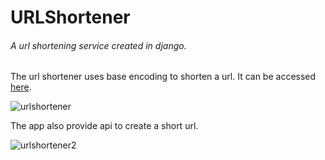 # URLShortener

###### A url shortening service created in django.

The url shortener uses base encoding to shorten a url.
It can be accessed [here](http://su06.herokuapp.com/).


![urlshortener](https://user-images.githubusercontent.com/16136908/35193499-912b668a-fec9-11e7-8aaf-96d3474f48bb.png)


The app also provide api to create a short url.


![urlshortener2](https://user-images.githubusercontent.com/16136908/35193503-9684a8da-fec9-11e7-9e63-5c372087de3b.png)
